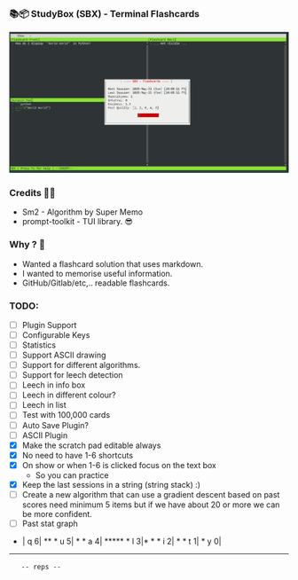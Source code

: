### 📚📦 StudyBox (SBX) - Terminal Flashcards

![screenshot](https://github.com/JaDogg/sbx/blob/master/images/screenshot1.png?raw=true "Screenshot")

### Credits 🙇‍♂️
* Sm2 - Algorithm by Super Memo
* prompt-toolkit - TUI library. 😎

### Why ? 🤔
* Wanted a flashcard solution that uses markdown.
* I wanted to memorise useful information.
* GitHub/Gitlab/etc,.. readable flashcards.

### TODO:
* [ ] Plugin Support
* [ ] Configurable Keys
* [ ] Statistics
* [ ] Support ASCII drawing
* [ ] Support for different algorithms.
* [ ] Support for leech detection
* [ ] Leech in info box
* [ ] Leech in different colour? 
* [ ] Leech in list
* [ ] Test with 100,000 cards
* [ ] Auto Save Plugin?
* [ ] ASCII Plugin
* [x] Make the scratch pad editable always
* [x] No need to have 1-6 shortcuts
* [x] On show or when 1-6 is clicked focus on the text box
	* So you can practice
* [x] Keep the last sessions in a string (string stack) :)
* [ ] Create a new algorithm that can use a gradient descent based on past scores need minimum 5 items but if we have about 20 or more we can be more confident. 
* [ ] Past stat graph 

-  |
q 6|             ** *
u 5|            *  * 
a 4|     ***** * 
l 3|*   *     *
i 2| * *
t 1|  *
y 0|
-  --------------------
       -- reps --